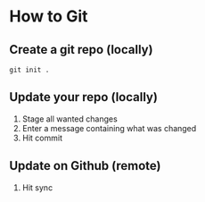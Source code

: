 # How to Git

## Create a git repo (locally)

`git init .`

## Update your repo (locally)

1. Stage all wanted changes
2. Enter a message containing what was changed
3. Hit commit

## Update on Github (remote)

1. Hit sync